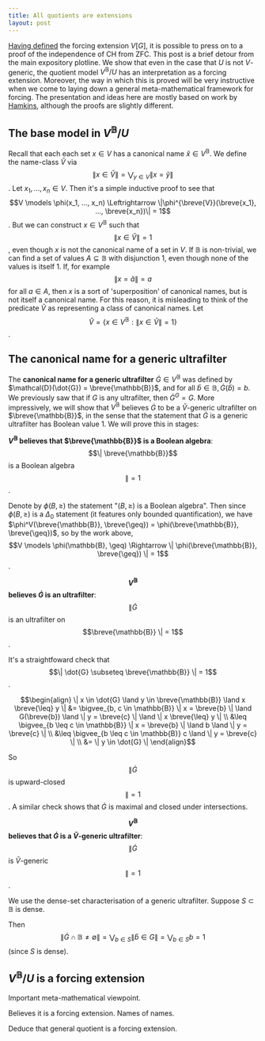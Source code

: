 ```yaml
---
title: All quotients are extensions
layout: post
---
```


<script type="text/x-mathjax-config"> MathJax.Hub.Config({ tex2jax: { inlineMath: [['$','$'], ['\\(','\\)']], processEscapes: true } }); </script> <script src="https://cdnjs.cloudflare.com/ajax/libs/mathjax/2.7.0/MathJax.js?config=TeX-AMS-MML_HTMLorMML" type="text/javascript"></script>

[Having defined](https://hilbert-spaess.github.io/2020/05/23/building-actual-models.html) the forcing extension $V[G]$, it is possible to press on to a proof of the independence of CH from ZFC. This post is a brief detour from the main expository plotline. We show that even in the case that $U$ is not $V$-generic, the quotient model $V^{\mathbb{B}}/U$ has an interpretation as a forcing extension. Moreover, the way in which this is proved will be very instructive when we come to laying down a general meta-mathematical framework for forcing. The presentation and ideas here are mostly based on work by [Hamkins](https://arxiv.org/abs/1206.6075), although the proofs are slightly different.

## The base model in $V^{\mathbb{B}}/U$

Recall that each each set $x \in V$ has a canonical name $\breve{x} \in V^{\mathbb{B}}$. We define the name-class $\breve{V}$ via $$\| x \in \breve{V}\| = \bigvee_{y \in V}\| x = \breve{y}\|$$. Let $x_1, ..., x_n \in V$. Then it's a simple inductive proof to see that $$V \models \phi(x_1, ..., x_n) \Leftrightarrow \|\phi^{\breve{V}}(\breve{x_1}, ..., \breve{x_n})\| = 1$$. But we can construct $x \in V^{\mathbb{B}}$ such that $$\| x \in \breve{V}\| = 1$$, even though $x$ is not the canonical name of a set in $V$. If $\mathbb{B}$ is non-trivial, we can find a set of values $A \subseteq \mathbb{B}$  with disjunction 1, even though none of the values is itself 1. If, for example $$\| x = \breve{a} \| = a$$ for all $a \in A$, then $x$ is a sort of 'superposition' of canonical names, but is not itself a canonical name. For this reason, it is misleading to think of the predicate $\breve{V}$ as representing a class of canonical names. Let $$\hat{V} = \{x \in V^{\mathbb{B}}: \| x \in \breve{V}\| = 1\}$$. 

## The canonical name for a generic ultrafilter

The **canonical name for a generic ultrafilter** $\dot{G} \in V^{\mathbb{B}}$ was defined by $\mathcal{D}(\dot{G}) = \breve{\mathbb{B}}$, and for all $\breve{b} \in \mathbb{B}, \dot{G}(\breve{b}) = b$. We previously saw that if $G$ is any ultrafilter, then $\dot{G}^G = G$. More impressively, we will show that $V^{\mathbb{B}}$ believes $\dot{G}$ to be a $\breve{V}$-generic ultrafilter on $\breve{\mathbb{B}}$, in the sense that the statement that $\dot{G}$ is a generic ultrafilter has Boolean value 1. We will prove this in stages:

**$V^{\mathbb{B}}$ believes that $\breve{\mathbb{B}}$ is a Boolean algebra**: $$\| \breve{\mathbb{B}}$$ is a Boolean algebra $$\| = 1$$.

Denote by $\phi(B, \geq)$ the statement "$(B, \geq)$ is a Boolean algebra". Then since $\phi(B, \geq)$ is a $\Delta_0$ statement (it features only bounded quantification), we have $\phi^V(\breve{\mathbb{B}}, \breve{\geq}) = \phi(\breve{\mathbb{B}}, \breve{\geq})$, so by the work above, $$V \models \phi(\mathbb{B}, \geq) \Rightarrow \| \phi(\breve{\mathbb{B}}, \breve{\geq}) \| = 1$$.

**$$V^{\mathbb{B}}$$ believes $\dot{G}$ is an ultrafilter**: $$\| \dot{G}$$ is an ultrafilter on $$\breve{\mathbb{B}} \| = 1$$.

It's a straightfoward check that $$\| \dot{G} \subseteq \breve{\mathbb{B}} \| = 1$$.

$$\begin{align} \| x \in \dot{G} \land y \in \breve{\mathbb{B}} \land x \breve{\leq} y \| &= \bigvee_{b, c \in \mathbb{B}} \| x = \breve{b} \| \land G(\breve{b}) \land \| y = \breve{c} \|  \land \| x \breve{\leq} y \| \\ &\leq \bigvee_{b \leq c \in \mathbb{B}} \| x = \breve{b} \| \land b \land \| y = \breve{c} \| \\ &\leq \bigvee_{b \leq c \in \mathbb{B}} c \land \| y = \breve{c} \| \\ &= \| y \in \dot{G} \|  \end{align}$$

So $$\| \dot{G}$$ is upward-closed $$ \| = 1$$. A similar check shows that $\dot{G}$ is maximal and closed under intersections.

**$$V^{\mathbb{B}}$$ believes that $\dot{G}$ is a $\breve{V}$-generic ultrafilter**: $$\| \dot{G}$$ is $\breve{V}$-generic $$\| = 1$$. 

We use the dense-set characterisation of a generic ultrafilter. Suppose $S \subset \mathbb{B}$ is dense.

Then $$\| \dot{G} \cap \mathbb{B} \neq \emptyset \| = \bigvee_{b \in S}\|\breve{b} \in G \| = \bigvee_{b \in S} b = 1$$ (since $S$ is dense). 

## $V^{\mathbb{B}}/U$ is a forcing extension

Important meta-mathematical viewpoint.

Believes it is a forcing extension. Names of names.

Deduce that general quotient is a forcing extension. 